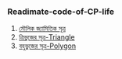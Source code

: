 ### Readimate-code-of-CP-life
1. [মৌলিক জ্যামিতিক সূত্র](https://github.com/Rabbi-hasan0/Readimate-code-of-CP-life/blob/main/Geometry/README.md#%E0%A7%A7-%E0%A6%AE%E0%A7%8C%E0%A6%B2%E0%A6%BF%E0%A6%95-%E0%A6%9C%E0%A7%8D%E0%A6%AF%E0%A6%BE%E0%A6%AE%E0%A6%BF%E0%A6%A4%E0%A6%BF%E0%A6%95-%E0%A6%B8%E0%A7%82%E0%A6%A4%E0%A7%8D%E0%A6%B0)
2. [ত্রিভুজের সূত্র-Triangle](https://github.com/Rabbi-hasan0/Readimate-code-of-CP-life/blob/main/Geometry/README.md#%E0%A7%A8-%E0%A6%A4%E0%A7%8D%E0%A6%B0%E0%A6%BF%E0%A6%AD%E0%A7%81%E0%A6%9C%E0%A7%87%E0%A6%B0-%E0%A6%B8%E0%A7%82%E0%A6%A4%E0%A7%8D%E0%A6%B0)
3. [বহুভুজের সূত্র-Polygon](https://github.com/Rabbi-hasan0/Readimate-code-of-CP-life/blob/main/Geometry/README.md#%E0%A7%A9-%E0%A6%AC%E0%A6%B9%E0%A7%81%E0%A6%AD%E0%A7%81%E0%A6%9C%E0%A7%87%E0%A6%B0-%E0%A6%B8%E0%A7%82%E0%A6%A4%E0%A7%8D%E0%A6%B0)
